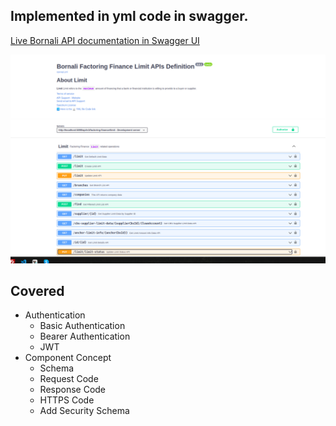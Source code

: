 ## Implemented in yml code in swagger.

[ Live Bornali API documentation in Swagger UI](https://bappasahabapi.github.io/)

![Output look like in Swagger](out.png)


## Covered

- Authentication
    - Basic Authentication
    - Bearer Authentication
    - JWT
- Component Concept
    - Schema
    - Request Code
    - Response Code
    - HTTPS Code
    - Add Security Schema
